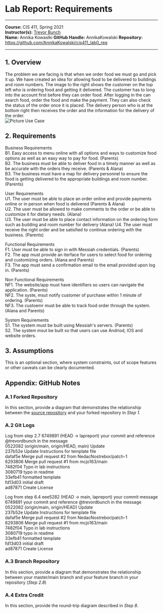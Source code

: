 # Lab Report: Requirements
___
**Course:** CIS 411, Spring 2021  
**Instructor(s):** [Trevor Bunch](https://github.com/trevordbunch)  
**Name:** Annika Kowaslki
**GitHub Handle:** AnnikaKowalski 
**Repository:** https://github.com/AnnikaKowalski/cis411_lab0_req
___

## 1. Overview
The problem we are facing is that when we order food we must go and pick it up. We have created an idea for allowing food to be delivered to buildings and room numbers. The image to the right shows the customer on the top left who is ordering food and getting it delivered. The customer has to long into the account first before they can order food. After logging in the can search food, order the food and make the payment. They can also check the status of the order once it is placed. The delivery person who is at the bottom right then receives the order and the information for the delivery of the order.  
![Picture Use Case](https://docs.google.com/drawings/d/e/2PACX-1vRUCp8OfBYw3vMJip037WD4fI7fNtSa_C7f6lL5gRwZHcGjZSQHQVy9lZTotswBlZvA6ku5wEXJ6Sam/pub?w=886&h=642)

## 2. Requirements
Business Requirements  
B1. Easy access to menu online with all options and ways to customize food  options as well as an easy way to pay for food. (Parents)    
B2. The business must be able to deliver food in a timely manner as well as be accurate	with the orders they receive. (Parents & Alana)  
B3. The business must have a map for delivery personnel to ensure the food is getting delivered to the appropriate buildings and room number.  (Parents)

User Requirements   
U1. The user must be able to place an order online and provide payments online or in person when food is delivered (Parents & Alana)  
U2. The user must be allowed to make comments to the order or be able to customize it for dietary needs. (Alana)  
U3. The user must be able to place contact information on the ordering form such as	building and room number for delivery (Alana)
U4. The user must receive the right order and be satisfied to continue ordering with the business. (Parents)

Functional Requirements   
F1. User must be able to sign in with Messiah credentials. (Parents)  
F2. The app must provide an iterface for users to select food for ordering and customizing orders. (Alana and Parents)   
F3. The app must send a confirmation email to the email provided upon log in. (Parents) 

Non Functional Requirements   
NF1. The website/app must have identifiers so users can navigate the application.  (Parents)  
NF2. The syste, msut notify customer of purchase within 1 minute of ordering. (Parents)  
NF3. The custoemr must be able to track food order through the system. (Alana and Parents)  

System Requirements  
S1. The system must be built using Messiah's servers. (Parents)  
S2. The system msut be built so that users can use Andriod, IOS and website orders. 

## 3. Assumptions
This is an optional section, where system constraints, out of scope features or other caveats can be clearly documented.  

## Appendix: GitHub Notes

### A.1 Forked Repository
In this section, provide a diagram that demonstrates the relationship between the [source repository](https://github.com/trevordbunch/cis411_lab0_req) and your forked repository in *Step 1.*  

### A.2 Git Logs
Log from step 2.7 
6749891 (HEAD -> lapreport) your commit and reference @trevordbunch in the message  
0522082 (origin/main, origin/HEAD, main) Update  
237b52e Update Instructions for template file  
dafaf5e Merge pull request #2 from NedacNostrebor/patch-1  
6293806 Merge pull request #1 from mcjo163/main  
7482f04 Typo in lab instructions  
3080719 typo in readme  
33efb41 formatted template  
fd13d03 initial draft  
ad87871 Create License  

Log from step 6.4
eee5282 (HEAD -> main, lapreport) your commit message  
6749891 your commit and reference @trevordbunch in the message  
0522082 (origin/main, origin/HEAD) Update  
237b52e Update Instructions for template file  
dafaf5e Merge pull request #2 from NedacNostrebor/patch-1  
6293806 Merge pull request #1 from mcjo163/main  
7482f04 Typo in lab instructions  
3080719 typo in readme  
33efb41 formatted template  
fd13d03 initial draft  
ad87871 Create License   

### A.3 Branch Repository
In this section, provide a diagram that demonstrates the relationship between your master/main branch and your feature branch in your repository (*Step 2.8*)

### A.4 Extra Credit
In this section, provide the round-trip diagram described in *Step 8*.


